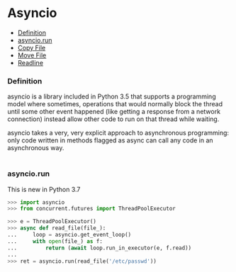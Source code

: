 # Asyncio


- [Definition](#definition)
- [asyncio.run](#asyncio.run)
- [Copy File](#copy-a-file)
- [Move File](#move-a-file)
- [Readline](#readline)


### Definition

asyncio is a library included in Python 3.5 that supports a programming model where sometimes, operations that would normally block the thread until some other event happened (like getting a response from a network connection) instead allow other code to run on that thread while waiting.

asyncio takes a very, very explicit approach to asynchronous programming: only code written in methods flagged as async can call any code in an asynchronous way.
<br>
<br>

### asyncio.run
This is new in Python 3.7

```python
>>> import asyncio
>>> from concurrent.futures import ThreadPoolExecutor

>>> e = ThreadPoolExecutor()
>>> async def read_file(file_):
...     loop = asyncio.get_event_loop()
...     with open(file_) as f:
...         return (await loop.run_in_executor(e, f.read))
...
>>> ret = asyncio.run(read_file('/etc/passwd'))
```